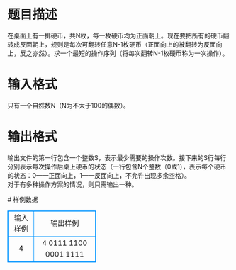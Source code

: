 # 

 
 # 题目描述 
<p>
在桌面上有一排硬币，共N枚，每一枚硬币均为正面朝上。现在要把所有的硬币翻转成反面朝上，规则是每次可翻转任意N-1枚硬币（正面向上的被翻转为反面向上，反之亦然）。求一个最短的操作序列（将每次翻转N-1枚硬币称为一次操作）。</p> 

 
 # 输入格式 
<p>
只有一个自然数N（N为不大于100的偶数）。</p> 

 
 # 输出格式 
<p>
	输出文件的第一行包含一个整数S，表示最少需要的操作次数。接下来的S行每行分别表示每次操作后桌上硬币的状态（一行包含N个整数（0或1），表示每个硬币的状态：0——正面向上，1——反面向上，不允许出现多余空格）。<br>对于有多种操作方案的情况，则只需输出一种。<br></p> 
# 样例数据
<style>
        table,table tr th, table tr td { border:1px solid #0094ff; }
        table { width: 200px; min-height: 25px; line-height: 25px; text-align: center; border-collapse: collapse;}   
    </style>
<table>
	<tr>
		<td>输入样例</td>
		<td>输出样例</td>
	</tr>
<tr><td>4</td><td>4
0111
1100
0001
1111</td></tr></table>
